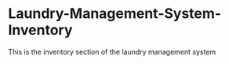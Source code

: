 # Laundry-Management-System-Inventory
This is the inventory section of the laundry management system
